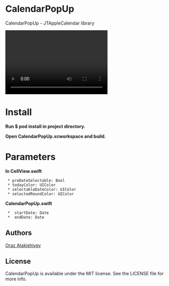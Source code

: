 # CalendarPopUp
CalendarPopUp - JTAppleCalendar library


<video width="320" height="200" controls preload> 
    <source src="1.mp4"></source> 
</video>

# Install
  **Run $ pod install in project directory.**
  
  **Open CalendarPopUp.xcworkspace and build.**

# Parameters 

  **In CellView.swift**
  
     * preDateSelectable: Bool
     * todayColor: UIColor
     * selectableDateColor: UIColor
     * selectedRoundColor: UIColor
  
  **CalendarPopUp.swift**
  
     *  startDate: Date
     *  endDate: Date

## Authors

[Oraz Atakishiyev](https://github.com/orazz)

## License

CalendarPopUp is available under the MIT license. See the LICENSE file for more info.
